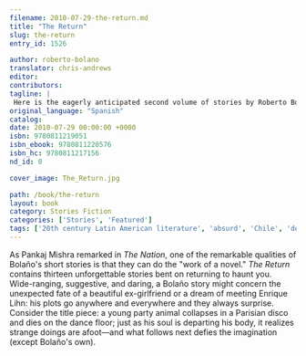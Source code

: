 ```yaml
---
filename: 2010-07-29-the-return.md
title: "The Return"
slug: the-return
entry_id: 1526

author: roberto-bolano
translator: chris-andrews
editor: 
contributors: 
tagline: |
 Here is the eagerly anticipated second volume of stories by Roberto Bolaño. Tender or etched in acid; hazily suggestive or chillingly definitive: a trove of strangely arresting, short master works.
original_language: "Spanish"
catalog: 
date: 2010-07-29 00:00:00 +0000 
isbn: 9780811219051
isbn_ebook: 9780811220576
isbn_hc: 9780811217156
nd_id: 0

cover_image: The_Return.jpg

path: /book/the-return
layout: book
category: Stories Fiction
categories: ['Stories', 'Featured']
tags: ['20th century Latin American literature', 'absurd', 'Chile', 'death', 'Latin America', 'passion', 'Spanish', 'stories', 'unexpected']
---
```

As Pankaj Mishra remarked in *The Nation*, one of the remarkable qualities of Bolaño's short stories is that they can do the "work of a novel." *The Return* contains thirteen unforgettable stories bent on returning to haunt you. Wide-ranging, suggestive, and daring, a Bolaño story might concern the unexpected fate of a beautiful ex-girlfriend or a dream of meeting Enrique Lihn: his plots go anywhere and everywhere and they always surprise. Consider the title piece: a young party animal collapses in a Parisian disco and dies on the dance floor; just as his soul is departing his body, it realizes strange doings are afoot––and what follows next defies the imagination (except Bolaño's own).





